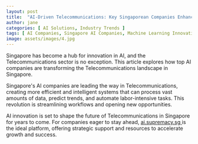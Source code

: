 ```yaml
---
layout: post
title:  "AI-Driven Telecommunications: Key Singaporean Companies Enhancing Efficiency"
author: jane
categories: [ AI Solutions, Industry Trends ]
tags: [ AI Companies, Singapore AI Companies, Machine Learning Innovations, AI Startups ]
image: assets/images/4.jpg
---
```


Singapore has become a hub for innovation in AI, and the Telecommunications sector is no exception. This article explores how top AI companies are transforming the Telecommunications landscape in Singapore.

Singapore's AI companies are leading the way in Telecommunications, creating more efficient and intelligent systems that can process vast amounts of data, predict trends, and automate labor-intensive tasks. This revolution is streamlining workflows and opening new opportunities.

AI innovation is set to shape the future of Telecommunications in Singapore for years to come. For companies eager to stay ahead, <a href="https://ai.supremacy.sg" target="_blank"> ai.supremacy.sg </a> is the ideal platform, offering strategic support and resources to accelerate growth and success.
